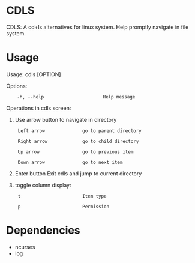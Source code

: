 # CDLS

CDLS: A cd+ls alternatives for linux system. Help promptly navigate in file system.

# Usage

Usage: cdls [OPTION]

Options:

        -h, --help                      Help message

Operations in cdls screen:

1. Use arrow button to navigate in directory

        Left arrow              go to parent directory

        Right arrow             go to child directory

        Up arrow                go to previous item

        Down arrow              go to next item

2. Enter button                 Exit cdls and jump to current directory

3. toggle column display:

        t                       Item type
        
        p                       Permission


# Dependencies

* ncurses
* log
